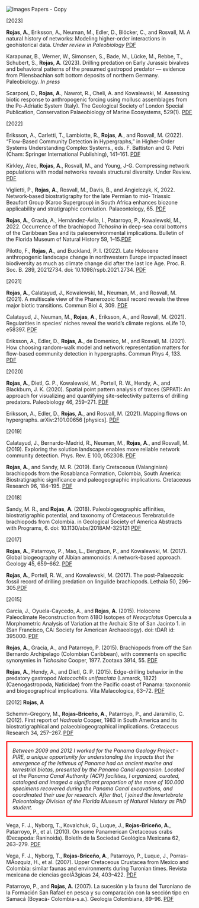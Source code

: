 ![Images Papers - Copy](https://user-images.githubusercontent.com/57350440/189502826-a0b1d2d1-9ec6-43f2-ac2b-b0769ceb95e0.jpg)

[2023]

<b>Rojas</b>, <b>A</b>., Eriksson, A., Neuman, M., Edler, D., Blöcker, C., and Rosvall, M. A natural history of networks: Modeling higher-order interactions in
geohistorical data. <i>Under review in Paleobiology</i> [PDF](https://www.biorxiv.org/content/10.1101/2022.09.26.509538v2.full.pdf)

Karapunar, B., Werner, W., Simonsen, S., Bade, M.,  Lücke, M., Rebbe, T., Schubert, S., <b>Rojas</b>, <b>A</b>. (2023). Drilling predation on Early Jurassic bivalves and behavioral patterns of the presumed gastropod predator — evidence from Pliensbachian soft bottom deposits of northern Germany. Paleobiology. <i>In press</i>

Scarponi, D., <b>Rojas</b>, <b>A</b>., Nawrot, R., Cheli, A. and Kowalewski, M. Assessing biotic response to anthropogenic forcing using mollusc assemblages from the Po-Adriatic System (Italy). The Geological Society of London Special Publication, Conservation Palaeobiology of Marine Ecosystems, 529(1). [PDF](https://doi.org/10.1144/SP529-2022-249)

[2022]

Eriksson, A., Carletti, T., Lambiotte, R., <b>Rojas</b>, <b>A</b>., and Rosvall, M. (2022). “Flow-Based Community Detection in Hypergraphs,” in Higher-Order Systems Understanding Complex Systems., eds. F. Battiston and G. Petri (Cham: Springer International Publishing), 141–161. [PDF](https://link.springer.com/chapter/10.1007/978-3-030-91374-8_4)

Kirkley, Alec, <b>Rojas</b>, <b>A</b>., Rosvall, M., and Young, J-G. Compressing network populations with modal networks reveals structural diversity. Under Review. [PDF](https://doi.org/10.48550/arXiv.2209.13827)

Viglietti, P., <b>Rojas</b>, <b>A</b>., Rosvall, M., Davis, B., and Angielczyk, K, 2022. Network‐based biostratigraphy for the late Permian to mid‐ Triassic Beaufort Group (Karoo Supergroup) in South Africa enhances biozone applicability and stratigraphic correlation. Palaeontology, 65. [PDF](https://onlinelibrary.wiley.com/doi/epdf/10.1111/pala.12622)

<b>Rojas</b>, <b>A</b>., Gracia, A., Hernández-Ávila, I., Patarroyo, P., Kowalewski, M., 2022. Occurrence of the brachiopod <i>Tichosina</i> in deep-sea coral bottoms of the Caribbean Sea and its paleoenvironmental implications. Bulletin of the Florida Museum of Natural History 59, 1–15.[PDF](https://www.floridamuseum.ufl.edu/wp-content/uploads/sites/35/2022/02/Vol59_No1_Archival-2.pdf)

Pilotto, F., <b>Rojas</b>, <b>A</b>., and Buckland, P. I. (2022). Late Holocene anthropogenic landscape change in northwestern Europe impacted insect biodiversity as much as climate change did after the last Ice Age. Proc. R. Soc. B. 289, 20212734. doi: 10.1098/rspb.2021.2734. [PDF](https://doi.org/10.1098/rspb.2021.2734)


[2021]

<b>Rojas</b>, <b>A</b>., Calatayud, J., Kowalewski, M., Neuman, M., and Rosvall, M. (2021). A multiscale view of the Phanerozoic fossil record reveals the three major biotic transitions. Commun Biol 4, 309. [PDF](https://doi.org/10.1038/s42003-021-01805-y)

Calatayud, J., Neuman, M., <b>Rojas</b>, <b>A</b>., Eriksson, A., and Rosvall, M. (2021). Regularities in species’ niches reveal the world’s climate regions. eLife 10, e58397. [PDF](https://elifesciences.org/articles/58397)

Eriksson, A., Edler, D., <b>Rojas</b>, <b>A</b>., de Domenico, M., and Rosvall, M. (2021). How choosing random-walk model and network representation matters for flow-based community detection in hypergraphs. Commun Phys 4, 133. [PDF](https://doi.org/10.1038/s42005-021-00634-z)

[2020]

<b>Rojas</b>, <b>A</b>., Dietl, G. P., Kowalewski, M., Portell, R. W., Hendy, A., and Blackburn, J. K. (2020). Spatial point pattern analysis of traces (SPPAT): An approach for visualizing and quantifying site-selectivity patterns of drilling predators. Paleobiology 46, 259–271. [PDF](https://doi.org/10.1017/pab.2020.15)

Eriksson, A., Edler, D., <b>Rojas</b>, <b>A</b>., and Rosvall, M. (2021). Mapping flows on hypergraphs. arXiv:2101.00656 [physics]. 
[PDF](https://doi.org/10.48550/arXiv.2101.00656)


[2019]

Calatayud, J., Bernardo-Madrid, R., Neuman, M., <b>Rojas</b>, <b>A</b>., and Rosvall, M. (2019). Exploring the solution landscape enables more reliable network community detection. Phys. Rev. E 100, 052308. [PDF](https://doi.org/10.1103/PhysRevE.100.052308)

<b>Rojas</b>, <b>A</b>., and Sandy, M. R. (2019). Early Cretaceous (Valanginian) brachiopods from the Rosablanca Formation, Colombia, South America: Biostratigraphic significance and paleogeographic implications. Cretaceous Research 96, 184–195. [PDF](https://doi.org/10.1016/j.cretres.2018.12.011)

[2018]

Sandy, M. R., and <b>Rojas</b>, <b>A</b>. (2018). Paleobiogeographic affinities, biostratigraphic potential, and taxonomy of Cretaceous Terebratulide brachiopods from Colombia. in Geological Society of America Abstracts with Programs, 6. doi: 10.1130/abs/2018AM-325121 [PDF](https://gsa.confex.com/gsa/2018AM/webprogram/Paper325121.html)

[2017]

<b>Rojas</b>, <b>A</b>., Patarroyo, P., Mao, L., Bengtson, P., and Kowalewski, M. (2017). Global biogeography of Albian ammonoids: A network-based approach. Geology 45, 659–662. [PDF](https://doi.org/10.1130/G38944.1)

<b>Rojas</b>, <b>A</b>., Portell, R. W., and Kowalewski, M. (2017). The post-Palaeozoic fossil record of drilling predation on lingulide brachiopods. Lethaia 50, 296–305.[PDF](https://doi.org/10.1111/let.12198)

[2015]

Garcia, J., Oyuela-Caycedo, A., and <b>Rojas</b>, <b>A</b>. (2015). Holocene Paleoclimate Reconstruction from δ18O Isotopes of <i>Neocyclotus</i> Opercula a Morphometric Analysis of Variation at the Archaic Site of San Jacinto 1. in (San Francisco, CA: Society for American Archaeology). doi: tDAR id: 395000. [PDF](https://core.tdar.org/document/395000/holocene-paleoclimate-reconstruction-from-18o-isotopes-of-neocyclotus-opercula-a-morphometric-analysis-of-variation-at-the-archaic-site-of-san-jacinto1-colombia)

<b>Rojas</b>, <b>A</b>., Gracia, A., and Patarroyo, P. (2015). Brachiopods from off the San Bernardo Archipelago (Colombian Caribbean), with comments on specific synonymies in <i>Tichosina</i> Cooper, 1977. Zootaxa 3914, 55. [PDF](https://doi.org/10.11646/zootaxa.3914.1.3)

<b>Rojas</b>, <b>A</b>., Hendy, A., and Dietl, G. P. (2015). Edge-drilling behavior in the predatory gastropod <i>Notocochlis unifasciata</i> (Lamarck, 1822) (Caenogastropoda, Naticidae) from the Pacific coast of Panama: taxonomic and biogeographical implications. Vita Malacologica, 63–72. [PDF](https://repository.si.edu/bitstream/handle/10088/27807/2015%20Rojas%20VitaMalac.pdf?sequence=1&isAllowed=y)

[2012] <b>Rojas</b>, <b>A</b>

Schemm-Gregory, M., <b>Rojas-Briceño, A</b>., Patarroyo, P., and Jaramillo, C. (2012). First report of  <i>Hadrosia</i> Cooper, 1983 in South America and its biostratigraphical and palaeobiogeographical implications. Cretaceous Research 34, 257–267. [PDF](https://doi.org/10.1016/j.cretres.2011.11.005)

<p style="border-width:3px; border-style:solid; border-color:#FF0000; padding: 1em;"><i>Between 2009 and 2012 I worked for the Panama Geology Project -PIRE, a unique opportunity for understanding the impacts that the emergence of the Isthmus of Panama had on ancient marine and terrestrial biotas, presented by the Panama Canal expansion. Located at the Panama Canal Authority (ACP) facilities, I organized, curated, cataloged and imaged a significant proportion of the more of 100.000 specimens recovered during the Panama Canal excavations, and coordinated their use for research. After that, I joined the Invertebrate Paleontology Division of the Florida Museum of Natural History as PhD student.</i></p>

Vega, F. J., Nyborg, T., Kovalchuk, G., Luque, J., <b>Rojas-Briceño, A</b>., Patarroyo, P., et al. (2010). On some Panamerican Cretaceous crabs (Decapoda: Raninoida). Boletín de la Sociedad Geológica Mexicana 62, 263–279. [PDF](http://boletinsgm.igeolcu.unam.mx/bsgm/vols/epoca04/6202/(6)Vega.pdf)

Vega, F. J., Nyborg, T., <b>Rojas-Briceño, A</b>., Patarroyo, P., Luque, J., Porras-MÃozquiz, H., et al. (2007). Upper Cretaceous Crustacea from Mexico and Colombia: similar faunas and environments during Turonian times. Revista mexicana de ciencias geolÃ3gicas 24, 403–422. [PDF](https://www.scielo.org.mx/pdf/rmcg/v24n3/v24n3a9.pdf)

Patarroyo, P., and <b>Rojas</b>, <b>A</b>. (2007). La sucesión y la fauna del Turoniano de la Formación San Rafael en pesca y su comparación con la sección tipo en Samacá (Boyacá- Colombia-s.a.). Geologia Colombiana, 89–96. [PDF](https://repositorio.unal.edu.co/handle/unal/42401)
